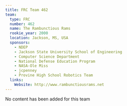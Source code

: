 ```yaml
---
title: FRC Team 462
team:
  type: FRC
  number: 462
  name: The Rambunctious Rams
  rookie_year: 2000
  location: Jackson, MS, USA
  sponsors:
    - NDEP
    - Jackson State University School of Engineering
    - Computer Science Department
    - National Defense Education Program
    - NASA-Ole Miss
    - jcpenney
    - Provine High School Robotics Team
  links:
    Website: http://www.rambunctiousrams.net
---
```

No content has been added for this team